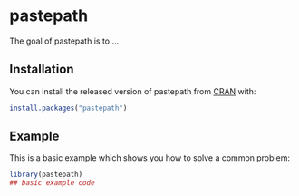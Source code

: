 
# pastepath

<!-- badges: start -->
<!-- badges: end -->

The goal of pastepath is to ...

## Installation

You can install the released version of pastepath from [CRAN](https://CRAN.R-project.org) with:

``` r
install.packages("pastepath")
```

## Example

This is a basic example which shows you how to solve a common problem:

``` r
library(pastepath)
## basic example code
```

